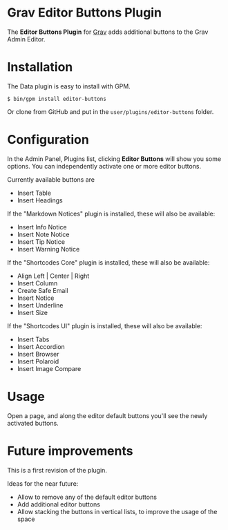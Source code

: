 # Grav Editor Buttons Plugin

The **Editor Buttons Plugin** for [Grav](http://github.com/getgrav/grav) adds additional buttons to the Grav Admin Editor.

# Installation

The Data plugin is easy to install with GPM.

```
$ bin/gpm install editor-buttons
```

Or clone from GitHub and put in the `user/plugins/editor-buttons` folder.

# Configuration

In the Admin Panel, Plugins list, clicking **Editor Buttons** will show you some options. You can independently activate one or more editor buttons.

Currently available buttons are

- Insert Table
- Insert Headings

If the "Markdown Notices" plugin is installed, these will also be available:

- Insert Info Notice
- Insert Note Notice
- Insert Tip Notice
- Insert Warning Notice

If the "Shortcodes Core" plugin is installed, these will also be available:

- Align Left | Center | Right
- Insert Column
- Create Safe Email
- Insert Notice
- Insert Underline
- Insert Size

If the "Shortcodes UI" plugin is installed, these will also be available:

- Insert Tabs
- Insert Accordion
- Insert Browser
- Insert Polaroid
- Insert Image Compare

# Usage

Open a page, and along the editor default buttons you'll see the newly activated buttons.

# Future improvements

This is a first revision of the plugin.

Ideas for the near future:

- Allow to remove any of the default editor buttons
- Add additional editor buttons
- Allow stacking the buttons in vertical lists, to improve the usage of the space
